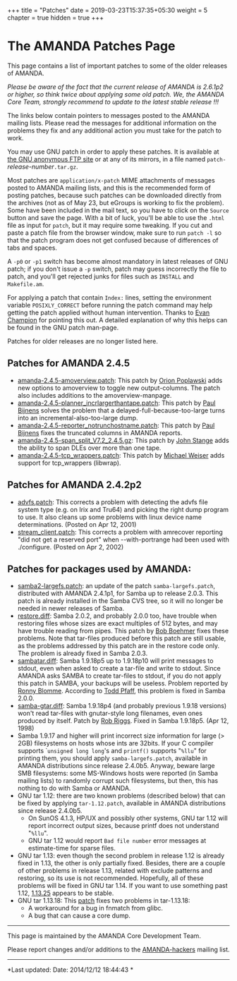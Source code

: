 +++
title = "Patches"
date = 2019-03-23T15:37:35+05:30
weight = 5
chapter = true
hidden = true
+++

The AMANDA Patches Page
=======================

This page contains a list of important patches to some of the older
releases of AMANDA.

*Please be aware of the fact that the current release of AMANDA is
2.6.1p2 or higher, so think twice about applying some old patch. We, the
AMANDA Core Team, strongly recommend to update to the latest stable
release !!!*

The links below contain pointers to messages posted to the AMANDA
mailing lists. Please read the messages for additional information on
the problems they fix and any additional action you must take for the
patch to work.

You may use GNU patch in order to apply these patches. It is available
at [the GNU anonymous FTP site](ftp://ftp.gnu.org/pub/gnu) or at any of
its mirrors, in a file named `patch-`*release-number*`.tar.gz`.

Most patches are `application/x-patch` MIME attachments of messages
posted to AMANDA mailing lists, and this is the recommended form of
posting patches, because such patches can be downloaded directly from
the archives (not as of May 23, but eGroups is working to fix the
problem). Some have been included in the mail text, so you have to click
on the `Source` button and save the page. With a bit of luck, you'll be
able to use the `.html` file as input for `patch`, but it may require
some tweaking. If you cut and paste a patch file from the browser
window, make sure to run `patch -l` so that the patch program does not
get confused because of differences of tabs and spaces.

A `-p0` or `-p1` switch has become almost mandatory in latest releases
of GNU patch; if you don't issue a `-p` switch, patch may guess
incorrectly the file to patch, and you'll get rejected junks for files
such as `INSTALL` and `Makefile.am`.

For applying a patch that contain `Index:` lines, setting the
environment variable `POSIXLY_CORRECT` before running the patch command
may help getting the patch applied without human intervention. Thanks to
[Evan Champion](mailto:<evanc@synapse.net>) for pointing this out. A
detailed explanation of why this helps can be found in the GNU patch
man-page.

Patches for older releases are no longer listed here.

Patches for AMANDA 2.4.5
------------------------

-   [amanda-2.4.5-amoverview.patch](2.4.5/amanda-2.4.5-amoverview.patch):
    This patch by [Orion Poplawski](mailto:<orion@cora.nwra.com) adds
    new options to amoverview to toggle new output-columns. The patch
    also includes additions to the amoverview-manpage.
-   [amanda-2.4.5-planner\_incrlargerthantape.patch](2.4.5/amanda-2.4.5-planner_incrlargerthantape.patch):
    This patch by [Paul Bijnens](mailto:<paul.bijnens@xplanation.com)
    solves the problem that a delayed-full-because-too-large turns into
    an incremental-also-too-large dump.
-   [amanda-2.4.5-reporter\_notrunchostname.patch](2.4.5/amanda-2.4.5-reporter_notrunchostname.patch):
    This patch by [Paul Bijnens](mailto:<paul.bijnens@xplanation.com)
    fixes the truncated columns in AMANDA reports.
-   [amanda-2.4.5-span\_split\_V7.2\_2.4.5.gz](2.4.5/amanda-2.4.5-span_split_V7.2_2.4.5.gz):
    This patch by [John Stange](mailto:<building@cs.umd.edu) adds the
    ability to span DLEs over more than one tape.
-   [amanda-2.4.5-tcp\_wrappers.patch](2.4.5/amanda-2.4.5-tcp_wrappers.patch):
    This patch by [Michael Weiser](mailto:<michael@weiser.dinsnail.net)
    adds support for tcp\_wrappers (libwrap).

Patches for AMANDA 2.4.2p2
--------------------------

-   [advfs.patch](2.4.2p2/advfs.diff): This corrects a problem with
    detecting the advfs file system type (e.g. on Irix and Tru64) and
    picking the right dump program to use. It also cleans up some
    problems with linux device name determinations. (Posted on Apr 12,
    2001)
-   [stream\_client.patch](2.4.2p2/stream_client.diff): This corrects a
    problem with amrecover reporting "did not get a reserved port" when
    --with-portrange had been used with ./configure. (Posted on Apr 2,
    2002)

Patches for packages used by AMANDA:
------------------------------------

-   [samba2-largefs.patch](http://www.egroups.com/group/amanda-hackers/1101.html?):
    an update of the patch `samba-largefs.patch`, distributed with
    AMANDA 2.4.1p1, for Samba up to release 2.0.3. This patch is already
    installed in the Samba CVS tree, so it will no longer be needed in
    newer releases of Samba.
-   [restore.diff](http://www.egroups.com/group/amanda-users/11432.html?):
    Samba 2.0.2, and probably 2.0.0 too, have trouble when restoring
    files whose sizes are exact multiples of 512 bytes, and may have
    trouble reading from pipes. This patch by [Bob
    Boehmer](mailto:boehmer@worldnet.att.net) fixes these problems. Note
    that tar-files produced before this patch are still usable, as the
    problems addressed by this patch are in the restore code only. The
    problem is already fixed in Samba 2.0.3.
-   [sambatar.diff](http://www.egroups.com/group/amanda-users/mg2115354892.html?):
    Samba 1.9.18p5 up to 1.9.18p10 will print messages to stdout, even
    when asked to create a tar-file and write to stdout. Since AMANDA
    asks SAMBA to create tar-files to stdout, if you do not apply this
    patch in SAMBA, your backups will be useless. Problem reported by
    [Ronny Blomme](mailto:<Ronny.Blomme@elis.rug.ac.be>). According to
    [Todd Pfaff](mailto:pfaff@McMaster.CA), this problem is fixed in
    Samba 2.0.0.
-   [samba-gtar.diff](ftp://ftp.AMANDA.org/pub/amanda/maillist-archives/amanda-users/www/users/Apr-Jun.1998/msg00208.html):
    Samba 1.9.18p4 (and probably previous 1.9.18 versions) won't read
    tar-files with gnutar-style long filenames, even ones produced by
    itself. Patch by [Rob Riggs](mailto:<rob@devilsthumb.com>). Fixed in
    Samba 1.9.18p5. (Apr 12, 1998)
-   Samba 1.9.17 and higher will print incorrect size information for
    large (\> 2GB) filesystems on hosts whose ints are 32bits. If your C
    compiler supports \``unsigned long long`'s and `printf()` supports
    "`%llu`" for printing them, you should apply `samba-largefs.patch`,
    available in AMANDA distributions since release 2.4.0b5. Anyway,
    beware large SMB filesystems: some MS-Windows hosts were reported
    (in Samba mailing lists) to randomly corrupt such filesystems, but
    then, this has nothing to do with Samba or AMANDA.
-   GNU tar 1.12: there are two known problems (described below) that
    can be fixed by applying `tar-1.12.patch`, available in AMANDA
    distributions since release 2.4.0b5.
    -   On SunOS 4.1.3, HP/UX and possibly other systems, GNU tar 1.12
        will report incorrect output sizes, because printf does not
        understand "`%llu`".
    -   GNU tar 1.12 would report `Bad file number` error messages at
        estimate-time for sparse files.
-   GNU tar 1.13: even though the second problem in release 1.12 is
    already fixed in 1.13, the other is only partially fixed. Besides,
    there are a couple of other problems in release 1.13, related with
    exclude patterns and restoring, so its use is not recommended.
    Hopefully, all of these problems will be fixed in GNU tar 1.14. If
    you want to use something past 1.12,
    [1.13.25](ftp://alpha.gnu.org/pub/gnu/tar/tar-1.13.25.tar.gz)
    appears to be stable.
-   GNU tar 1.13.18: This [patch](tar-1.13.18.diff) fixes two problems
    in tar-1.13.18:
    -   A workaround for a bug in fnmatch from glibc.
    -   A bug that can cause a core dump.

* * * * *

This page is maintained by the AMANDA Core Development Team.

Please report changes and/or additions to the
[AMANDA-hackers](mailto:<AMANDA-hackers@AMANDA.org>) mailing list.

* * * * *

*Last updated: Date: 2014/12/12 18:44:43 *
